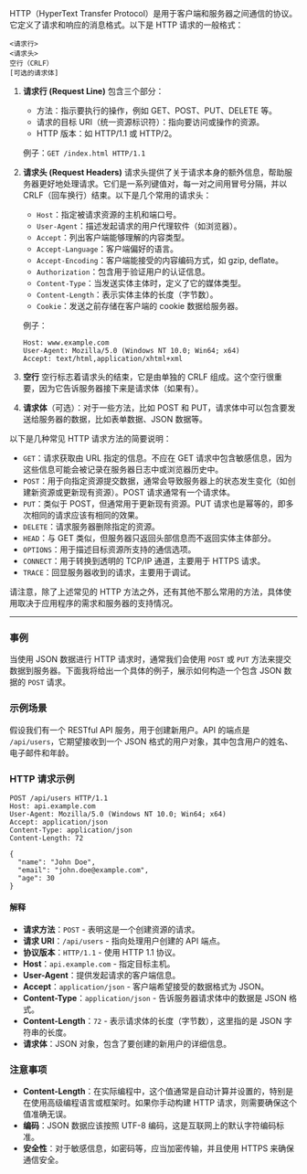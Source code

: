 HTTP（HyperText Transfer Protocol）是用于客户端和服务器之间通信的协议。它定义了请求和响应的消息格式。以下是 HTTP 请求的一般格式：

```http
<请求行>
<请求头>
空行（CRLF）
[可选的请求体]
```

1. **请求行 (Request Line)** 包含三个部分：
   - 方法：指示要执行的操作，例如 GET、POST、PUT、DELETE 等。
   - 请求的目标 URI（统一资源标识符）：指向要访问或操作的资源。
   - HTTP 版本：如 HTTP/1.1 或 HTTP/2。

   例子：`GET /index.html HTTP/1.1`

2. **请求头 (Request Headers)** 
	 请求头提供了关于请求本身的额外信息，帮助服务器更好地处理请求。它们是一系列键值对，每一对之间用冒号分隔，并以CRLF（回车换行）结束。以下是几个常用的请求头：

	- `Host`：指定被请求资源的主机和端口号。
	- `User-Agent`：描述发起请求的用户代理软件（如浏览器）。
	- `Accept`：列出客户端能够理解的内容类型。
	- `Accept-Language`：客户端偏好的语言。
	- `Accept-Encoding`：客户端能接受的内容编码方式，如 gzip, deflate。
	- `Authorization`：包含用于验证用户的认证信息。
	- `Content-Type`：当发送实体主体时，定义了它的媒体类型。
	- `Content-Length`：表示实体主体的长度（字节数）。
	- `Cookie`：发送之前存储在客户端的 cookie 数据给服务器。
	
   例子：
   ```
   Host: www.example.com
   User-Agent: Mozilla/5.0 (Windows NT 10.0; Win64; x64)
   Accept: text/html,application/xhtml+xml
   ```

3. **空行** 
    空行标志着请求头的结束，它是由单独的 CRLF 组成。这个空行很重要，因为它告诉服务器接下来是请求体（如果有）。

4. **请求体**（可选）：对于一些方法，比如 POST 和 PUT，请求体中可以包含要发送给服务器的数据，比如表单数据、JSON 数据等。

以下是几种常见 HTTP 请求方法的简要说明：

- `GET`：请求获取由 URL 指定的信息。不应在 GET 请求中包含敏感信息，因为这些信息可能会被记录在服务器日志中或浏览器历史中。
- `POST`：用于向指定资源提交数据，通常会导致服务器上的状态发生变化（如创建新资源或更新现有资源）。POST 请求通常有一个请求体。
- `PUT`：类似于 POST，但通常用于更新现有资源。PUT 请求也是幂等的，即多次相同的请求应该有相同的效果。
- `DELETE`：请求服务器删除指定的资源。
- `HEAD`：与 GET 类似，但服务器只返回头部信息而不返回实体主体部分。
- `OPTIONS`：用于描述目标资源所支持的通信选项。
- `CONNECT`：用于转换到透明的 TCP/IP 通道，主要用于 HTTPS 请求。
- `TRACE`：回显服务器收到的请求，主要用于调试。

请注意，除了上述常见的 HTTP 方法之外，还有其他不那么常用的方法，具体使用取决于应用程序的需求和服务器的支持情况。

---

### 事例

当使用 JSON 数据进行 HTTP 请求时，通常我们会使用 `POST` 或 `PUT` 方法来提交数据到服务器。下面我将给出一个具体的例子，展示如何构造一个包含 JSON 数据的 `POST` 请求。

### 示例场景

假设我们有一个 RESTful API 服务，用于创建新用户。API 的端点是 `/api/users`，它期望接收到一个 JSON 格式的用户对象，其中包含用户的姓名、电子邮件和年龄。

### HTTP 请求示例

```http
POST /api/users HTTP/1.1
Host: api.example.com
User-Agent: Mozilla/5.0 (Windows NT 10.0; Win64; x64)
Accept: application/json
Content-Type: application/json
Content-Length: 72

{
  "name": "John Doe",
  "email": "john.doe@example.com",
  "age": 30
}
```

#### 解释

- **请求方法**：`POST` - 表明这是一个创建资源的请求。
- **请求 URI**：`/api/users` - 指向处理用户创建的 API 端点。
- **协议版本**：`HTTP/1.1` - 使用 HTTP 1.1 协议。
- **Host**：`api.example.com` - 指定目标主机。
- **User-Agent**：提供发起请求的客户端信息。
- **Accept**：`application/json` - 客户端希望接受的数据格式为 JSON。
- **Content-Type**：`application/json` - 告诉服务器请求体中的数据是 JSON 格式。
- **Content-Length**：`72` - 表示请求体的长度（字节数），这里指的是 JSON 字符串的长度。
- **请求体**：JSON 对象，包含了要创建的新用户的详细信息。

### 注意事项

- **Content-Length**：在实际编程中，这个值通常是自动计算并设置的，特别是在使用高级编程语言或框架时。如果你手动构建 HTTP 请求，则需要确保这个值准确无误。
- **编码**：JSON 数据应该按照 UTF-8 编码，这是互联网上的默认字符编码标准。
- **安全性**：对于敏感信息，如密码等，应当加密传输，并且使用 HTTPS 来确保通信安全。